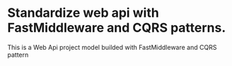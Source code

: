 # Standardize web api with FastMiddleware and CQRS patterns.
This is a Web Api project model builded with FastMiddleware and CQRS pattern
